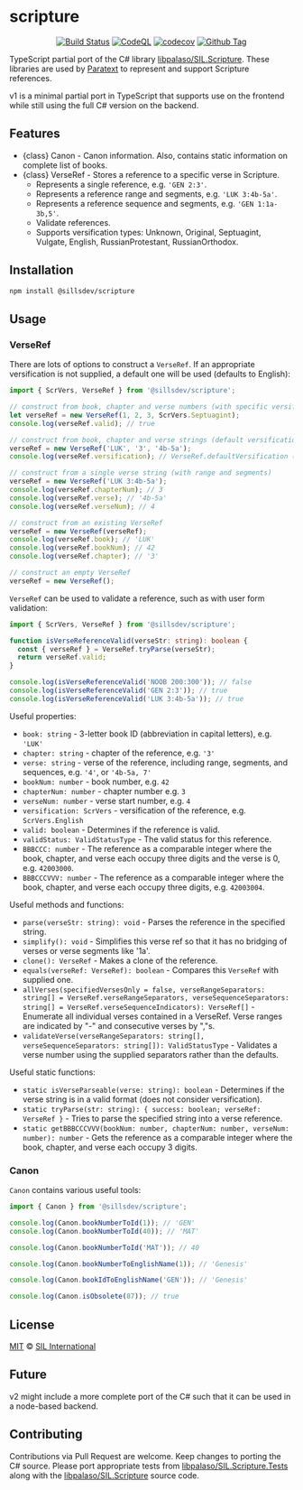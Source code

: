 # scripture

<div align="center">

[![Build Status][github-actions-status]][github-actions-url]
[![CodeQL][gitghub-codeql-status]][gitghub-codeql-url]
[![codecov][github-codecov-status]][github-codecov-url]
[![Github Tag][github-tag-image]][github-tag-url]

</div>

TypeScript partial port of the C# library [libpalaso/SIL.Scripture][github-libpalaso-scripture]. These libraries are used by [Paratext](https://paratext.org/) to represent and support Scripture references.

v1 is a minimal partial port in TypeScript that supports use on the frontend while still using the full C# version on the backend.

## Features

- {class} Canon - Canon information. Also, contains static information on complete list of books.
- {class} VerseRef - Stores a reference to a specific verse in Scripture.
  - Represents a single reference, e.g. `'GEN 2:3'`.
  - Represents a reference range and segments, e.g. `'LUK 3:4b-5a'`.
  - Represents a reference sequence and segments, e.g. `'GEN 1:1a-3b,5'`.
  - Validate references.
  - Supports versification types: Unknown, Original, Septuagint, Vulgate, English, RussianProtestant, RussianOrthodox.

## Installation

```sh
npm install @sillsdev/scripture
```

## Usage

### VerseRef

There are lots of options to construct a `VerseRef`. If an appropriate versification is not supplied, a default one will be used (defaults to English):

```typescript
import { ScrVers, VerseRef } from '@sillsdev/scripture';

// construct from book, chapter and verse numbers (with specific versification)
let verseRef = new VerseRef(1, 2, 3, ScrVers.Septuagint);
console.log(verseRef.valid); // true

// construct from book, chapter and verse strings (default versification)
verseRef = new VerseRef('LUK', '3', '4b-5a');
console.log(verseRef.versification); // VerseRef.defaultVersification (ScrVers.English)

// construct from a single verse string (with range and segments)
verseRef = new VerseRef('LUK 3:4b-5a');
console.log(verseRef.chapterNum); // 3
console.log(verseRef.verse); // '4b-5a'
console.log(verseRef.verseNum); // 4

// construct from an existing VerseRef
verseRef = new VerseRef(verseRef);
console.log(verseRef.book); // 'LUK'
console.log(verseRef.bookNum); // 42
console.log(verseRef.chapter); // '3'

// construct an empty VerseRef
verseRef = new VerseRef();
```

`VerseRef` can be used to validate a reference, such as with user form validation:

```typescript
import { ScrVers, VerseRef } from '@sillsdev/scripture';

function isVerseReferenceValid(verseStr: string): boolean {
  const { verseRef } = VerseRef.tryParse(verseStr);
  return verseRef.valid;
}

console.log(isVerseReferenceValid('NOOB 200:300')); // false
console.log(isVerseReferenceValid('GEN 2:3')); // true
console.log(isVerseReferenceValid('LUK 3:4b-5a')); // true
```

Useful properties:

- `book: string` - 3-letter book ID (abbreviation in capital letters), e.g. `'LUK'`
- `chapter: string` - chapter of the reference, e.g. `'3'`
- `verse: string` - verse of the reference, including range, segments, and sequences, e.g. `'4'`, or `'4b-5a, 7'`
- `bookNum: number` - book number, e.g. `42`
- `chapterNum: number` - chapter number e.g. `3`
- `verseNum: number` - verse start number, e.g. `4`
- `versification: ScrVers` - versification of the reference, e.g. `ScrVers.English`
- `valid: boolean` - Determines if the reference is valid.
- `validStatus: ValidStatusType` - The valid status for this reference.
- `BBBCCC: number` - The reference as a comparable integer where the book, chapter, and verse each occupy three digits and the verse is 0, e.g. `42003000`.
- `BBBCCCVVV: number` - The reference as a comparable integer where the book, chapter, and verse each occupy three digits, e.g. `42003004`.

Useful methods and functions:

- `parse(verseStr: string): void` - Parses the reference in the specified string.
- `simplify(): void` - Simplifies this verse ref so that it has no bridging of verses or verse segments like '1a'.
- `clone(): VerseRef` - Makes a clone of the reference.
- `equals(verseRef: VerseRef): boolean` - Compares this `VerseRef` with supplied one.
- `allVerses(specifiedVersesOnly = false, verseRangeSeparators: string[] = VerseRef.verseRangeSeparators, verseSequenceSeparators: string[] = VerseRef.verseSequenceIndicators): VerseRef[]` - Enumerate all individual verses contained in a VerseRef. Verse ranges are indicated by "-" and consecutive verses by ","s.
- `validateVerse(verseRangeSeparators: string[], verseSequenceSeparators: string[]): ValidStatusType` - Validates a verse number using the supplied separators rather than the defaults.

Useful static functions:

- `static isVerseParseable(verse: string): boolean` - Determines if the verse string is in a valid format (does not consider versification).
- `static tryParse(str: string): { success: boolean; verseRef: VerseRef }` - Tries to parse the specified string into a verse reference.
- `static getBBBCCCVVV(bookNum: number, chapterNum: number, verseNum: number): number` - Gets the reference as a comparable integer where the book, chapter, and verse each occupy 3 digits.

### Canon

`Canon` contains various useful tools:

```typescript
import { Canon } from '@sillsdev/scripture';

console.log(Canon.bookNumberToId(1)); // 'GEN'
console.log(Canon.bookNumberToId(40)); // 'MAT'

console.log(Canon.bookNumberToId('MAT')); // 40

console.log(Canon.bookNumberToEnglishName(1)); // 'Genesis'

console.log(Canon.bookIdToEnglishName('GEN')); // 'Genesis'

console.log(Canon.isObsolete(87)); // true
```

## License

[MIT][github-license] © [SIL International](https://www.sil.org/)

## Future

v2 might include a more complete port of the C# such that it can be used in a node-based backend.

## Contributing

Contributions via Pull Request are welcome. Keep changes to porting the C# source. Please port appropriate tests from [libpalaso/SIL.Scripture.Tests][github-libpalaso-scripture-tests] along with the [libpalaso/SIL.Scripture][github-libpalaso-scripture] source code.

<!-- define variables used above -->

[github-actions-status]: https://github.com/sillsdev/scripture/actions/workflows/ci-test-publish.yml/badge.svg
[github-actions-url]: https://github.com/sillsdev/scripture/actions
[gitghub-codeql-status]: https://github.com/sillsdev/scripture/actions/workflows/codeql-analysis.yml/badge.svg
[gitghub-codeql-url]: https://github.com/sillsdev/scripture/actions/workflows/codeql-analysis.yml
[github-codecov-status]: https://codecov.io/gh/sillsdev/scripture/branch/main/graph/badge.svg?token=N51WM8PR2E
[github-codecov-url]: :https://codecov.io/gh/sillsdev/scripture
[github-tag-image]: https://img.shields.io/github/tag/sillsdev/scripture.svg?label=version
[github-tag-url]: https://github.com/sillsdev/scripture/releases/latest
[github-license]: https://github.com/sillsdev/scripture/blob/main/LICENSE
[github-libpalaso-scripture]: https://github.com/sillsdev/libpalaso/tree/master/SIL.Scripture
[github-libpalaso-scripture-tests]: https://github.com/sillsdev/libpalaso/tree/master/SIL.Scripture.Tests
